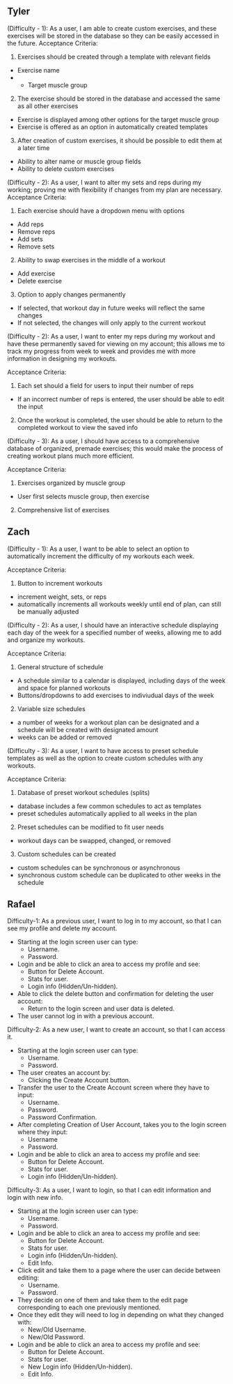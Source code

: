 Tyler
--
(Difficulty - 1): As a user, I am able to create custom exercises, and these exercises will be stored in the database so they can be easily accessed in the future.
Acceptance Criteria:
1. Exercises should be created through a template with relevant fields
* Exercise name
* * Target muscle group
2. The exercise should be stored in the database and accessed the same as all other exercises
* Exercise is displayed among other options for the target muscle group
* Exercise is offered as an option in automatically created templates
3. After creation of custom exercises, it should be possible to edit them at a later time
* Ability to alter name or muscle group fields
* Ability to delete custom exercises 


(Difficulty - 2): As a user, I want to alter my sets and reps during my working; proving me with flexibility if changes from my plan are necessary.
Acceptance Criteria:
1. Each exercise should have a dropdown menu with options
* Add reps
* Remove reps
* Add sets
* Remove sets
2. Ability to swap exercises in the middle of a workout
* Add exercise
* Delete exercise
3. Option to apply changes permanently 
* If selected, that workout day in future weeks will reflect the same changes
* If not selected, the changes will only apply to the current workout


(Difficulty - 2): As a user, I want to enter my reps during my workout and have these permanently saved for viewing on my account; this allows me to track my progress from week to week and provides me with more information in designing my workouts.

Acceptance Criteria:
1. Each set should a field for users to input their number of reps
- If an incorrect number of reps is entered, the user should be able to edit the input
2. Once the workout is completed, the user should be able to return to the completed workout to view the saved info


(Difficulty - 3): As a user, I should have access to a comprehensive database of organized, premade exercises; this would make the process of creating workout plans much more efficient. 

Acceptance Criteria:
1. Exercises organized by muscle group
- User first selects muscle group, then exercise
2. Comprehensive list of exercises



Zach
--

(Difficulty - 1): As a user, I want to be able to select an option to automatically increment the difficulty of my workouts each week.  

Acceptance Criteria: 
1. Button to increment workouts
* increment weight, sets, or reps
* automatically increments all workouts weekly until end of plan, can still be manually adjusted

(Difficulty - 2): As a user, I should have an interactive schedule displaying each day of the week for a specified number of weeks, allowing me to add and organize my workouts. 

Acceptance Criteria:
1. General structure of schedule
* A schedule similar to a calendar is displayed, including days of the week and space for planned workouts
* Buttons/dropdowns to add exercises to indiviudual days of the week
2. Variable size schedules
*  a number of weeks for a workout plan can be designated and a schedule will be created with designated amount
*  weeks can be added or removed

(Difficulty - 3): As a user, I want to have access to preset schedule templates as well as the option to create custom schedules with any workouts.

Acceptance Criteria:
1. Database of preset workout schedules (splits)
* database includes a few common schedules to act as templates
* preset schedules automatically applied to all weeks in the plan
2. Preset schedules can be modified to fit user needs
* workout days can be swapped, changed, or removed
3. Custom schedules can be created
* custom schedules can be synchronous or asynchronous
* synchronous custom schedule can be duplicated to other weeks in the schedule




Rafael
--
Difficulty-1: As a previous user, I want to log in to my account, so that I can see my profile and delete my account.
* Starting at the login screen user can type:
    * Username.
    * Password.
* Login and be able to click an area to access my profile and see:
    * Button for Delete Account.
    * Stats for user.
    * Login info (Hidden/Un-hidden).
* Able to click the delete button and confirmation for deleting the user account:
    * Return to the login screen and user data is deleted.
* The user cannot log in with a previous account.

Difficulty-2: As a new user, I want to create an account, so that I can access it.
* Starting at the login screen user can type:
    * Username.
    * Password.
* The user creates an account by:
    * Clicking the Create Account button.
* Transfer the user to the Create Account screen where they have to input:
    * Username.
    * Password.
    * Password Confirmation.
* After completing Creation of User Account, takes you to the login screen where they input:
    * Username
    * Password.
* Login and be able to click an area to access my profile and see:
    * Button for Delete Account.
    * Stats for user.
    * Login info (Hidden/Un-hidden).

Difficulty-3: As a user, I want to login, so that I can edit information and login with new info.
* Starting at the login screen user can type:
    * Username.
    * Password.
* Login and be able to click an area to access my profile and see:
    * Button for Delete Account.
    * Stats for user.
    * Login info (Hidden/Un-hidden).
    * Edit Info.
* Click edit and take them to a page where the user can decide between editing:
    * Username.
    * Password.
* They decide on one of them and take them to the edit page corresponding to each one previously mentioned.
* Once they edit they will need to log in depending on what they changed with:
    * New/Old Username.
    * New/Old Password.
* Login and be able to click an area to access my profile and see:
    * Button for Delete Account.
    * Stats for user.
    * New Login info (Hidden/Un-hidden).
    * Edit Info.
